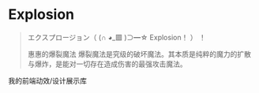 # Explosion

> エクスプロージョン（ (∩ ◕_▩ )⊃━☆ Explosion！ ） ！
>
> 惠惠的爆裂魔法
> 爆裂魔法是究级的破坏魔法。其本质是纯粹的魔力的扩散与爆炸，是能对一切存在造成伤害的最强攻击魔法。

我的前端动效/设计展示库
